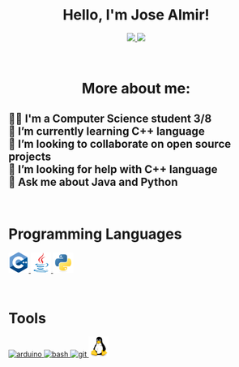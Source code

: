 <div style="text-align:center;">
  <h1><b>Hello, I'm Jose Almir!</b></h1>
</div>
<div style="text-align:center;">
  <a href="https://github.com/rafaballerini">
  <img height="180em" src="https://github-readme-stats.vercel.app/api?username=AlmirFigueiredo&show_icons=true&theme=algolia&include_all_commits=true&count_private=true"/>
  <img height="180em" src="https://github-readme-stats.vercel.app/api/top-langs/?username=AlmirFigueiredo&layout=compact&langs_count=7&theme=algolia"/>
  </a>
</div>
<br/><br/>

<h1 align="center"><b>More about me:</b></h1>
<h2><b>
👨‍🎓 I'm a Computer Science student 3/8<br>
 🌱 I’m currently learning C++ language<br>
 👾 I’m looking to collaborate on open source projects<br>
 🤝 I’m looking for help with C++ language<br>
 💬 Ask me about Java and Python</b>
</h2>
<br/>

<h1 align="left">
<b>Programming Languages</b>
</h1>
<p align="left"> <a href="https://www.w3schools.com/cpp/" target="_blank" rel="noreferrer"> <img src="https://raw.githubusercontent.com/devicons/devicon/master/icons/cplusplus/cplusplus-original.svg" alt="cplusplus" width="40" height="40"/> </a> <a href="https://www.java.com" target="_blank" rel="noreferrer"> <img src="https://raw.githubusercontent.com/devicons/devicon/master/icons/java/java-original.svg" alt="java" width="40" height="40"/> </a>  <a href="https://www.python.org" target="_blank" rel="noreferrer"> <img src="https://raw.githubusercontent.com/devicons/devicon/master/icons/python/python-original.svg" alt="python" width="40" height="40"/> </a> </p>
<br/>

<h1 align="left">
<b>Tools</b>
</h1>
<p align="left"> <a href="https://www.arduino.cc/" target="_blank" rel="noreferrer"> <img src="https://cdn.worldvectorlogo.com/logos/arduino-1.svg" alt="arduino" width="40" height="40"/> </a> <a href="https://www.gnu.org/software/bash/" target="_blank" rel="noreferrer"> <img src="https://www.vectorlogo.zone/logos/gnu_bash/gnu_bash-icon.svg" alt="bash" width="40" height="40"/> </a>  <a href="https://git-scm.com/" target="_blank" rel="noreferrer"> <img src="https://www.vectorlogo.zone/logos/git-scm/git-scm-icon.svg" alt="git" width="40" height="40"/> </a>  <a href="https://www.linux.org/" target="_blank" rel="noreferrer"> <img src="https://raw.githubusercontent.com/devicons/devicon/master/icons/linux/linux-original.svg" alt="linux" width="40" height="40"/> </a> 


</body>